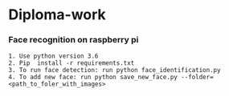 # Diploma-work
### Face recognition on raspberry pi

~~~~
1. Use python version 3.6
2. Pip  install -r requirements.txt
3. To run face detection: run python face_identification.py
4. To add new face: run python save_new_face.py --folder=<path_to_foler_with_images>

